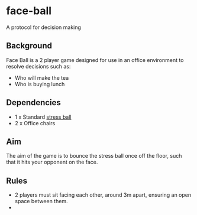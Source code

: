 # face-ball
A protocol for decision making

## Background
Face Ball is a 2 player game designed for use in an office environment to resolve decisions such as:
- Who will make the tea
- Who is buying lunch

## Dependencies
- 1 x Standard [stress ball](https://en.wikipedia.org/wiki/Stress_ball)
- 2 x Office chairs

## Aim
The aim of the game is to bounce the stress ball once off the floor, such that it hits your opponent on the face.

## Rules
* 2 players must sit facing each other, around 3m apart, ensuring an open space between them.
* 
